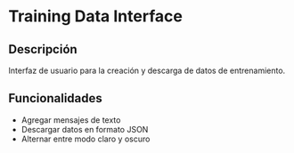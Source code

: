 <!--genera un md para git del codigo anteriror -->
# Training Data Interface
## Descripción
Interfaz de usuario para la creación y descarga de datos de entrenamiento.

## Funcionalidades
* Agregar mensajes de texto
* Descargar datos en formato JSON
* Alternar entre modo claro y oscuro
